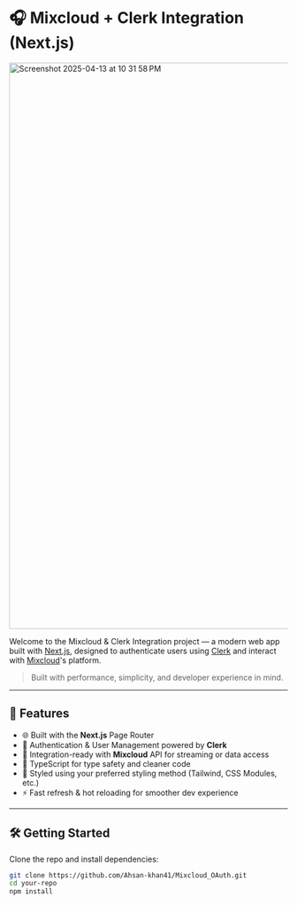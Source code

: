 # 🎧 Mixcloud + Clerk Integration (Next.js)

<img width="1022" alt="Screenshot 2025-04-13 at 10 31 58 PM" src="https://github.com/user-attachments/assets/4e8b54c8-4a7a-4965-afb1-14ee2a53d614" />

Welcome to the Mixcloud & Clerk Integration project — a modern web app built with [Next.js](https://nextjs.org), designed to authenticate users using [Clerk](https://clerk.dev) and interact with [Mixcloud](https://www.mixcloud.com/)'s platform.

> Built with performance, simplicity, and developer experience in mind.

---

## 🚀 Features

- 🌐 Built with the **Next.js** Page Router
- 🔐 Authentication & User Management powered by **Clerk**
- 🎵 Integration-ready with **Mixcloud** API for streaming or data access
- 🧱 TypeScript for type safety and cleaner code
- 💅 Styled using your preferred styling method (Tailwind, CSS Modules, etc.)
- ⚡ Fast refresh & hot reloading for smoother dev experience

---

## 🛠 Getting Started

Clone the repo and install dependencies:

```bash
git clone https://github.com/Ahsan-khan41/Mixcloud_OAuth.git
cd your-repo
npm install
